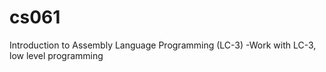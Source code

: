 # cs061
Introduction to Assembly Language Programming (LC-3)
-Work with LC-3, low level programming
